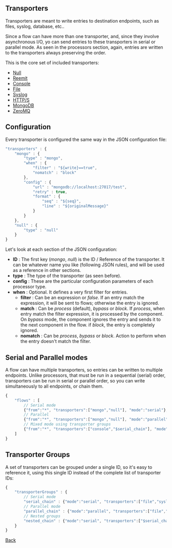 ## Transporters

Transporters are meant to write entries to destination endpoints, such as files, syslog, database, etc..

Since a flow can have more than one transporter, and, since they involve asynchronous I/O, yo can send entries to these transporters in serial or parallel mode. As seen in the processors section, again, entries are written to the transporters always preserving the order.

This is the core set of included transporters:

* [Null](null.md)
* [Reemit](reemit.md)
* [Console](console.md)
* [File](file.md)
* [Syslog](syslog.md)
* [HTTP/S](http.md)
* [MongoDB](mongo.md)
* [ZeroMQ](zmq.md)

## Configuration
Every transporter is configured the same way in the JSON configuration file:

```javascript
"transporters" : {
	"mongo" : {
		"type" : "mongo",
		"when" : {
			"filter" : "${write}==true",
			"nomatch" : "block"
		},
		"config" : {
			"url" : "mongodb://localhost:27017/test",
			"retry" : true,
			"format" : {
				"seq" : "${seq}",
				"line" : "${originalMessage}"
			}
		}
	},
	"null" : {
		"type" : "null"
	}
}
```

Let's look at each section of the JSON configuration:
* **ID** : The first key (*mongo*, *null*) is the ID / Reference of the transporter. It can be whatever name you like (following JSON rules), and will be used as a reference in other sections.
* **type** : The type of the transporter (as seen before).
* **config** : These are the particular configuration parameters of each processor type.
* **when** : Optional. It defines a very first filter for entries.
	* **filter** : Can be an expression or *false*. If an entry match the expression, it will be sent to flows; otherwise the entry is ignored.
	* **match** : Can be *process* (default), *bypass* or *block*. If *process*, when entry match the filter expression, it is processed by the component. On *bypass* mode, the component ignores the entry and sends it to the next component in the flow. if *block*, the entry is completely ignored.
	* **nomatch** : Can be *process*, *bypass* or *block*. Action to perform when the entry doesn't match the filter.

## Serial and Parallel modes
A flow can have multiple transporters, so entries can be written to multiple endpoints. Unlike processors, that must be run in a sequential (serial) order, transporters can be run in serial or parallel order, so you can write simultaneously to all endpoints, or chain them.

```javascript
{
	"flows" : [
		// Serial mode
		{"from":"*", "transporters":["mongo","null"], "mode":"serial"},
		// Parallel
		{"from":"*", "transporters":["mongo","null"], "mode":"parallel"},
		// Mixed mode using transporter groups
		{"from":"*", "transporters":["console","$serial_chain"], "mode":"parallel"},
	]
}
```

## Transporter Groups
A set of transporters can be grouped under a single ID, so it's easy to reference it, using this single ID instead of the complete list of transporter IDs:

```javascript
{
	"transporterGroups" : {
		// Serial mode
		"serial_chain" : {"mode":"serial", "transporters":["file","syslog","http"]},
		// Parallel mode
		"parallel_chain" : {"mode":"parallel", "transporters":["file","syslog","http"]},
		// Nested groups
		"nested_chain" : {"mode":"serial", "transporters":["$serial_chain","$parallel_chain"]},
	}
}
```

[Back](../README.md)

